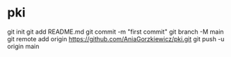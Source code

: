 # pki
git init
git add README.md
git commit -m "first commit"
git branch -M main
git remote add origin https://github.com/AniaGorzkiewicz/pki.git
git push -u origin main